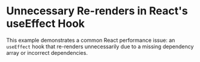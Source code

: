 # Unnecessary Re-renders in React's useEffect Hook

This example demonstrates a common React performance issue: an `useEffect` hook that re-renders unnecessarily due to a missing dependency array or incorrect dependencies.